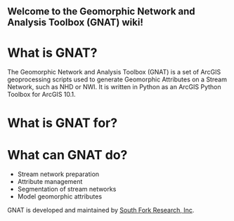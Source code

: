 ## Welcome to the Geomorphic Network and Analysis Toolbox (GNAT) wiki!

# What is GNAT?
The Geomorphic Network and Analysis Toolbox (GNAT) is a set of ArcGIS geoprocessing scripts used to generate Geomorphic Attributes on a Stream Network, such as NHD or NWI. It is written in Python as an ArcGIS Python Toolbox for ArcGIS 10.1.

# What is GNAT for?


# What can GNAT do?
* Stream network preparation
* Attribute management
* Segmentation of stream networks
* Model geomorphic attributes 

GNAT is developed and maintained by [South Fork Research, Inc](http://southforkresearch.org).
